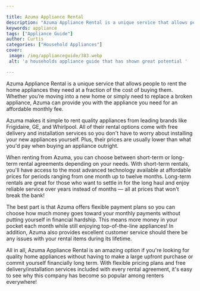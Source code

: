 ```yaml
---

title: Azuma Appliance Rental
description: "Azuma Appliance Rental is a unique service that allows people to rent the home appliances they need at a fraction of the cost of b...see more"
keywords: appliance
tags: ["Appliance Guide"]
author: Curtis
categories: ["Household Appliances"]
cover: 
 image: /img/applianceguide/383.webp
 alt: 'a households appliance guide that has shown great potential '

---
```


Azuma Appliance Rental is a unique service that allows people to rent the home appliances they need at a fraction of the cost of buying them. Whether you’re moving into a new home or simply need to replace a broken appliance, Azuma can provide you with the appliance you need for an affordable monthly fee.

Azuma makes it simple to rent quality appliances from leading brands like Frigidaire, GE, and Whirlpool. All of their rental options come with free delivery and installation services so you don't have to worry about installing your new appliances yourself. Plus, their prices are usually lower than what you'd pay when buying an appliance outright.

When renting from Azuma, you can choose between short-term or long-term rental agreements depending on your needs. With short-term rentals, you'll have access to the most advanced technology available at affordable prices for periods ranging from one month up to twelve months. Long-term rentals are great for those who want to settle in for the long haul and enjoy reliable service over years instead of months — all at prices that won't break the bank! 

The best part is that Azuma offers flexible payment plans so you can choose how much money goes toward your monthly payments without putting yourself in financial hardship. This means more money in your pocket each month while still enjoying top-of-the-line appliances! In addition, Azuma also provides excellent customer service should there be any issues with your rental items during its lifetime. 

All in all, Azuma Appliance Rental is an amazing option if you're looking for quality home appliances without having to make a large upfront purchase or commit yourself financially long term. With flexible pricing plans and free delivery/installation services included with every rental agreement, it's easy to see why this company has become so popular among renters everywhere!

